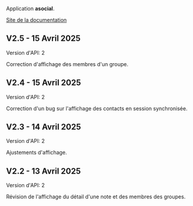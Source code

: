 Application **asocial**.

[Site de la documentation](https://asocialapps.github.io/frdocs)

## V2.5 - 15 Avril 2025
Version d'API: 2

Correction d'affichage des membres d'un groupe.

## V2.4 - 15 Avril 2025
Version d'API: 2

Correction d'un bug sur l'affichage des contacts en session synchronisée.

## V2.3 - 14 Avril 2025
Version d'API: 2

Ajustements d'affichage.

## V2.2 - 13 Avril 2025
Version d'API: 2

Révision de l'affichage du détail d'une note et des membres des groupes.
